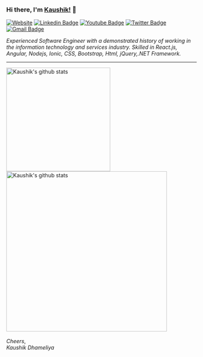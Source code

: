 ### Hi there, I'm [Kaushik!](https://dkaushikl.github.io) 👋

[![Website](https://img.shields.io/badge/Website-dkaushikl.github.io-informational?style=flat-square&logo=jekyll&logoColor=white)](https://dkaushikl.github.io)
[![Linkedin Badge](https://img.shields.io/badge/-dkaushikl-blue?style=flat-square&logo=Linkedin&logoColor=white&link=https://www.linkedin.com/in/dkaushikl/)](https://www.linkedin.com/in/dkaushikl/)
[![Youtube Badge](https://img.shields.io/badge/-kaushikdhameliyadkaushikl-darkred?style=flat-square&logo=youtube&logoColor=white&link=https://www.youtube.com/c/kaushikdhameliyadkaushikl)](https://www.youtube.com/c/kaushikdhameliyadkaushikl)
[![Twitter Badge](https://img.shields.io/badge/-dkaushikl-blue?style=flat-square&logo=Twitter&logoColor=white&link=https://www.twitter.com/dkaushikl/)](https://www.twitter.com/dkaushikl/)
[![Gmail Badge](https://img.shields.io/badge/-dhameliyakaushik13@gmail.com-c14438?style=flat-square&logo=Gmail&logoColor=white&link=mailto:dhameliyakaushik13@gmail.com)](mailto:dhameliyakaushik13@gmail.com)

*Experienced Software Engineer with a demonstrated history of working in the information technology and services industry.
Skilled in React.js, Angular, Nodejs, Ionic, CSS, Bootstrap, Html, jQuery,.NET Framework.*

<hr />

<a href="https://github-readme-stats.vercel.app/api/top-langs/?username=dkaushikl&theme=radical&hide_langs_below=1">
  <img width="275px" src="https://github-readme-stats.vercel.app/api/top-langs/?username=dkaushikl&theme=radical&hide_langs_below=1" alt="Kaushik's github stats" />
</a>

<a href="https://github-readme-stats.vercel.app/api?username=dkaushikl&show_icons=true&theme=radical&line_height=27">
  <img width="425px" src="https://github-readme-stats.vercel.app/api?username=dkaushikl&show_icons=true&theme=radical&line_height=27" alt="Kaushik's github stats" />
</a>

<br/>
<br/>
<em>Cheers</em>,<br/>
<em>Kaushik Dhameliya</em>
